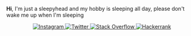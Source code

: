 <b>Hi</b>, I'm just a sleepyhead and my hobby is sleeping all day, please don't wake me up when I'm sleeping

<div align="center">

<a href="https://www.instagram.com/mr.sadiqin/" target="_blank" rel="noreferrer"> ![Instagram](https://img.shields.io/badge/Instagram-%23E4405F.svg?style=for-the-badge&logo=Instagram&logoColor=black) </a>
<a href="https://twitter.com/lee_dhanz/" target="_blank" rel="noreferrer"> ![Twitter](https://img.shields.io/badge/Twitter-%231DA1F2.svg?style=for-the-badge&logo=Twitter&logoColor=black) </a>
<a href="https://stackoverflow.com/users/22706518/komandhanz" target="_blank" rel="noreferrer"> ![Stack Overflow](https://img.shields.io/badge/-Stackoverflow-FE7A16?style=for-the-badge&logo=stack-overflow&logoColor=black) </a>
<a href="https://www.hackerrank.com/komandhanz" target="_blank" rel="noreferrer"> ![Hackerrank](https://img.shields.io/badge/-Hackerrank-2EC866?style=for-the-badge&logo=HackerRank&logoColor=black) </a>

</div>

<!--
###  🌱 I'm currently learning not to open many tabs in the browser
<p align="center">
<a href="http://cliparts.co/clipart/2423198" title="Image from cliparts.co"><img src="http://cliparts.co/cliparts/BTg/E5M/BTgE5MByc.gif" width="200" alt="stick people animation - group picture, image by tag ..." /></a> -->
